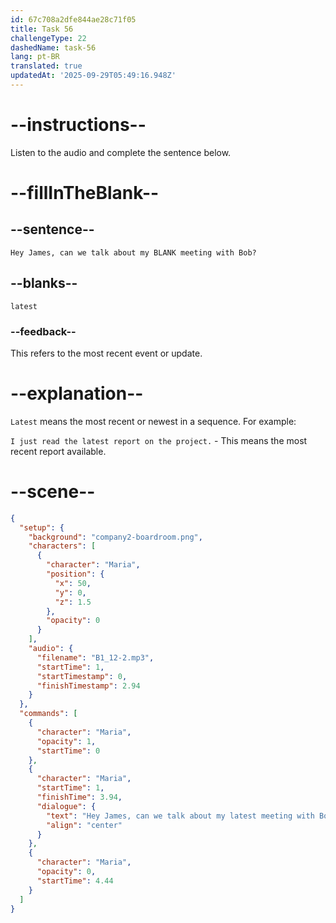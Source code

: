 ```yaml
---
id: 67c708a2dfe844ae28c71f05
title: Task 56
challengeType: 22
dashedName: task-56
lang: pt-BR
translated: true
updatedAt: '2025-09-29T05:49:16.948Z'
---
```


# --instructions--

Listen to the audio and complete the sentence below.  

# --fillInTheBlank--

## --sentence--

`Hey James, can we talk about my BLANK meeting with Bob?`  

## --blanks--

`latest`  

### --feedback--

This refers to the most recent event or update.  

# --explanation--

`Latest` means the most recent or newest in a sequence. For example:

`I just read the latest report on the project.` - This means the most recent report available.  

# --scene--

```json
{
  "setup": {
    "background": "company2-boardroom.png",
    "characters": [
      {
        "character": "Maria",
        "position": {
          "x": 50,
          "y": 0,
          "z": 1.5
        },
        "opacity": 0
      }
    ],
    "audio": {
      "filename": "B1_12-2.mp3",
      "startTime": 1,
      "startTimestamp": 0,
      "finishTimestamp": 2.94
    }
  },
  "commands": [
    {
      "character": "Maria",
      "opacity": 1,
      "startTime": 0
    },
    {
      "character": "Maria",
      "startTime": 1,
      "finishTime": 3.94,
      "dialogue": {
        "text": "Hey James, can we talk about my latest meeting with Bob?",
        "align": "center"
      }
    },
    {
      "character": "Maria",
      "opacity": 0,
      "startTime": 4.44
    }
  ]
}
```
